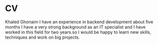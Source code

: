 # CV
Khaled Ghonaim
I have an experience in backend development about five months
I have a very strong background as an IT specialist and I have worked in this field for two years.so I would be happy to learn new skills, techniques and work on big projects.
